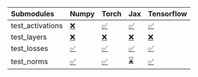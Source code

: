 | Submodules       | Numpy                                                                                                                           | Torch                                                                                                                           | Jax                                                                                                                             | Tensorflow                                                                                                                      |
|:-----------------|:--------------------------------------------------------------------------------------------------------------------------------|:--------------------------------------------------------------------------------------------------------------------------------|:--------------------------------------------------------------------------------------------------------------------------------|:--------------------------------------------------------------------------------------------------------------------------------|
| test_activations | <a href="https://github.com/unifyai/ivy/runs/7945270040?check_suite_focus=true" rel="noopener noreferrer" target="_blank">❌</a> | <a href="https://github.com/unifyai/ivy/runs/7945270348?check_suite_focus=true" rel="noopener noreferrer" target="_blank">✅</a> | <a href="https://github.com/unifyai/ivy/runs/7945270585?check_suite_focus=true" rel="noopener noreferrer" target="_blank">✅</a> | <a href="https://github.com/unifyai/ivy/runs/7945270809?check_suite_focus=true" rel="noopener noreferrer" target="_blank">✅</a> |
| test_layers      | <a href="https://github.com/unifyai/ivy/runs/7945270118?check_suite_focus=true" rel="noopener noreferrer" target="_blank">❌</a> | <a href="https://github.com/unifyai/ivy/runs/7945270434?check_suite_focus=true" rel="noopener noreferrer" target="_blank">❌</a> | <a href="https://github.com/unifyai/ivy/runs/7945270646?check_suite_focus=true" rel="noopener noreferrer" target="_blank">❌</a> | <a href="https://github.com/unifyai/ivy/runs/7945270856?check_suite_focus=true" rel="noopener noreferrer" target="_blank">❌</a> |
| test_losses      | <a href="https://github.com/unifyai/ivy/runs/7945270214?check_suite_focus=true" rel="noopener noreferrer" target="_blank">✅</a> | <a href="https://github.com/unifyai/ivy/runs/7945270477?check_suite_focus=true" rel="noopener noreferrer" target="_blank">✅</a> | <a href="https://github.com/unifyai/ivy/runs/7945270689?check_suite_focus=true" rel="noopener noreferrer" target="_blank">✅</a> | <a href="https://github.com/unifyai/ivy/runs/7945270896?check_suite_focus=true" rel="noopener noreferrer" target="_blank">✅</a> |
| test_norms       | <a href="https://github.com/unifyai/ivy/runs/7945270288?check_suite_focus=true" rel="noopener noreferrer" target="_blank">✅</a> | <a href="https://github.com/unifyai/ivy/runs/7945270528?check_suite_focus=true" rel="noopener noreferrer" target="_blank">✅</a> | <a href="https://github.com/unifyai/ivy/runs/7945270739?check_suite_focus=true" rel="noopener noreferrer" target="_blank">⌛</a> | <a href="https://github.com/unifyai/ivy/runs/7945270945?check_suite_focus=true" rel="noopener noreferrer" target="_blank">✅</a> |